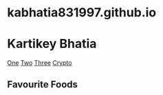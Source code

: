 # kabhatia831997.github.io
<!DOCTYPE html>
<html lang="en">
<head>
    <meta charset="UTF-8">
    <title>HTML5Project.png 986x772 pixels</title>
</head>
<body>
    <h1>Kartikey Bhatia</h1>
    <a href="https://www.google.com">One</a>
    <a href="https://www.amazon.com">Two</a>
    <a href="https://medium.com">Three</a>
    <a href="https://crypto.com">Crypto</a>
    <section>
        <h2>Favourite Foods</h2>
</body>
</html>
